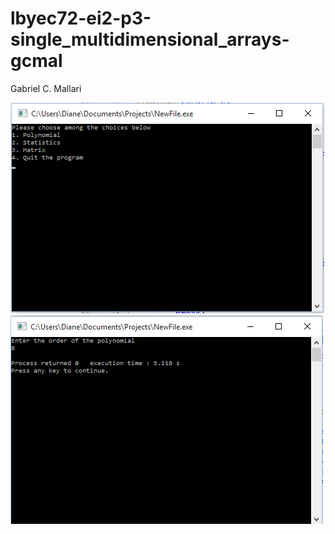 # lbyec72-ei2-p3-single_multidimensional_arrays-gcmal
Gabriel C. Mallari

![](pic1.png)
![](pic2.png)
